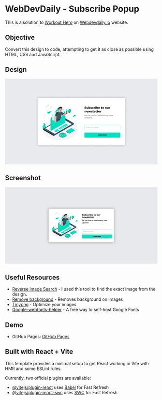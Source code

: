 # WebDevDaily - Subscribe Popup 

This is a solution to [Workout Hero](https://www.webdevdaily.io/challenges/workout-hero-278) on [Webdevdaily.io](https://www.webdevdaily.io/) website.

## Objective

Convert this design to code, attempting to get it as close as possible using HTML, CSS and JavaScript.

## Design

![](./design/challenge-284.png)

## Screenshot
![](./screenshot.png)


## Useful Resources
- [Reverse Image Search](https://www.duplichecker.com/reverse-image-search.php) - I used this tool to find the exact image from the design.
- [Remove background](https://www.remove.bg/) - Removes background on images
- [Tinypng](https://tinypng.com/) - Optimize your images
- [Google-webfonts-helper](https://gwfh.mranftl.com/fonts) - A free way to self-host Google Fonts


## Demo

- GitHub Pages: [GitHub Pages]()

## Built with  React + Vite

This template provides a minimal setup to get React working in Vite with HMR and some ESLint rules.

Currently, two official plugins are available:

- [@vitejs/plugin-react](https://github.com/vitejs/vite-plugin-react/blob/main/packages/plugin-react/README.md) uses [Babel](https://babeljs.io/) for Fast Refresh
- [@vitejs/plugin-react-swc](https://github.com/vitejs/vite-plugin-react-swc) uses [SWC](https://swc.rs/) for Fast Refresh
